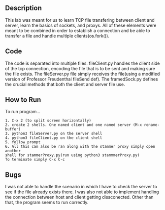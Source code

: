 ## Description

This lab was meant for us to learn TCP file transfering between client and
server, learn the basics of sockets, and proxys. All of these elements were
meant to be combined in order to establish a connection and be able to
transfer a file and handle multiple clients(os.fork()).


## Code

The code is separated into multiple files. fileClient.py handles the client
side of the tcp connection, encoding the file that is to be sent and making
sure the file exists. The fileServer.py file simply receives the file(using a
modified version of Professor Freudenthal fileSend def). The framedSock.py
defines the crucial methods that both the client and server file use.

## How to Run

To run program...

```
1. C-x 2 (to split screen horizontally)
2. create 2 shells. One named client and one named server (M-x rename-buffer)
3. python3 fileServer.py on the server shell
4. python3 fileClient.py on the client shell
5. follow prompt
6. All this can also be ran along with the stammer proxy simply open another
shell for stammerProxy.py(run using python3 stammmerProxy.py)
To terminate simply C-x C-c
```

## Bugs
I was not able to handle the scenario in which I have to check the server to
see if the file already exists there. I was also not able to implement
handling the connection between host and client getting dissconected. Other
than that, the program seems to run correctly.
